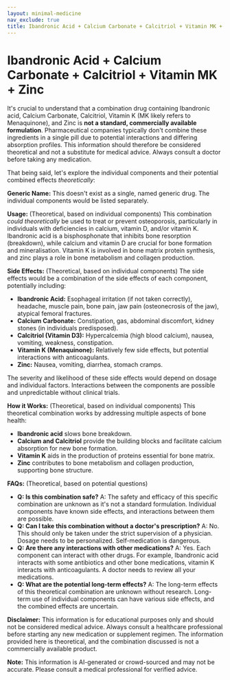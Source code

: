 ```yaml
---
layout: minimal-medicine
nav_exclude: true
title: Ibandronic Acid + Calcium Carbonate + Calcitriol + Vitamin MK + Zinc
---
```


# Ibandronic Acid + Calcium Carbonate + Calcitriol + Vitamin MK + Zinc

It's crucial to understand that a combination drug containing Ibandronic acid, Calcium Carbonate, Calcitriol, Vitamin K (MK likely refers to Menaquinone), and Zinc is **not a standard, commercially available formulation**.  Pharmaceutical companies typically don't combine these ingredients in a single pill due to potential interactions and differing absorption profiles.  This information should therefore be considered theoretical and not a substitute for medical advice.  Always consult a doctor before taking any medication.

That being said, let's explore the individual components and their potential combined effects *theoretically*:

**Generic Name:**  This doesn't exist as a single, named generic drug.  The individual components would be listed separately.

**Usage:** (Theoretical, based on individual components)  This combination *could theoretically* be used to treat or prevent osteoporosis, particularly in individuals with deficiencies in calcium, vitamin D, and/or vitamin K.  Ibandronic acid is a bisphosphonate that inhibits bone resorption (breakdown), while calcium and vitamin D are crucial for bone formation and mineralisation. Vitamin K is involved in bone matrix protein synthesis, and zinc plays a role in bone metabolism and collagen production.

**Side Effects:** (Theoretical, based on individual components)  The side effects would be a combination of the side effects of each component, potentially including:

* **Ibandronic Acid:** Esophageal irritation (if not taken correctly), headache, muscle pain, bone pain, jaw pain (osteonecrosis of the jaw), atypical femoral fractures.
* **Calcium Carbonate:** Constipation, gas, abdominal discomfort, kidney stones (in individuals predisposed).
* **Calcitriol (Vitamin D3):**  Hypercalcemia (high blood calcium), nausea, vomiting, weakness, constipation.
* **Vitamin K (Menaquinone):** Relatively few side effects, but potential interactions with anticoagulants.
* **Zinc:** Nausea, vomiting, diarrhea, stomach cramps.

The severity and likelihood of these side effects would depend on dosage and individual factors.  Interactions between the components are possible and unpredictable without clinical trials.

**How it Works:** (Theoretical, based on individual components) This theoretical combination works by addressing multiple aspects of bone health:

* **Ibandronic acid** slows bone breakdown.
* **Calcium and Calcitriol** provide the building blocks and facilitate calcium absorption for new bone formation.
* **Vitamin K** aids in the production of proteins essential for bone matrix.
* **Zinc** contributes to bone metabolism and collagen production, supporting bone structure.


**FAQs:** (Theoretical, based on potential questions)

* **Q: Is this combination safe?** A:  The safety and efficacy of this specific combination are unknown as it's not a standard formulation.  Individual components have known side effects, and interactions between them are possible.
* **Q:  Can I take this combination without a doctor's prescription?** A: No.  This should only be taken under the strict supervision of a physician.  Dosage needs to be personalized.  Self-medication is dangerous.
* **Q: Are there any interactions with other medications?** A:  Yes. Each component can interact with other drugs. For example, Ibandronic acid interacts with some antibiotics and other bone medications, vitamin K interacts with anticoagulants.  A doctor needs to review all your medications.
* **Q:  What are the potential long-term effects?** A: The long-term effects of this theoretical combination are unknown without research.  Long-term use of individual components can have various side effects, and the combined effects are uncertain.


**Disclaimer:** This information is for educational purposes only and should not be considered medical advice.  Always consult a healthcare professional before starting any new medication or supplement regimen.  The information provided here is theoretical, and the combination discussed is not a commercially available product.


**Note:** This information is AI-generated or crowd-sourced and may not be accurate. Please consult a medical professional for verified advice.